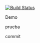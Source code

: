 [![Build Status](https://travis-ci.org/xgalen/travis-test.svg)](https://travis-ci.org/xgalen/travis-test)

Demo

prueba

commit
